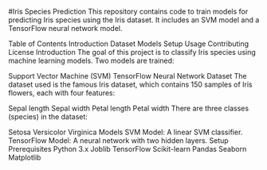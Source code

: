 #Iris Species Prediction
This repository contains code to train models for predicting Iris species using the Iris dataset. It includes an SVM model and a TensorFlow neural network model.

Table of Contents
Introduction
Dataset
Models
Setup
Usage
Contributing
License
Introduction
The goal of this project is to classify Iris species using machine learning models. Two models are trained:

Support Vector Machine (SVM)
TensorFlow Neural Network
Dataset
The dataset used is the famous Iris dataset, which contains 150 samples of Iris flowers, each with four features:

Sepal length
Sepal width
Petal length
Petal width
There are three classes (species) in the dataset:

Setosa
Versicolor
Virginica
Models
SVM Model: A linear SVM classifier.
TensorFlow Model: A neural network with two hidden layers.
Setup
Prerequisites
Python 3.x
Joblib
TensorFlow
Scikit-learn
Pandas
Seaborn
Matplotlib
